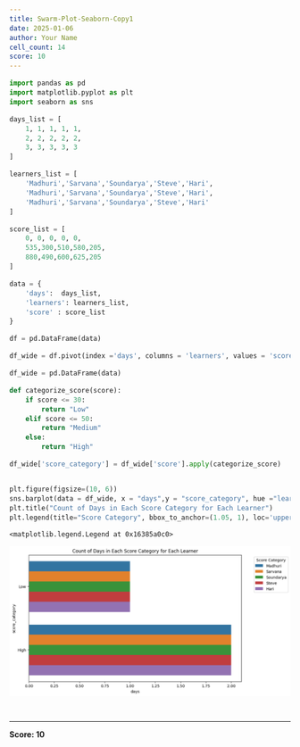 ```yaml
---
title: Swarm-Plot-Seaborn-Copy1
date: 2025-01-06
author: Your Name
cell_count: 14
score: 10
---
```


```python
import pandas as pd
import matplotlib.pyplot as plt
import seaborn as sns
```


```python
days_list = [
    1, 1, 1, 1, 1,
    2, 2, 2, 2, 2,
    3, 3, 3, 3, 3
]
```


```python
learners_list = [
    'Madhuri','Sarvana','Soundarya','Steve','Hari',
    'Madhuri','Sarvana','Soundarya','Steve','Hari',
    'Madhuri','Sarvana','Soundarya','Steve','Hari'
]
```


```python
score_list = [
    0, 0, 0, 0, 0,
    535,300,510,580,205,
    880,490,600,625,205
]
```


```python
data = {
    'days':  days_list,
    'learners': learners_list,
    'score' : score_list
}
```


```python
df = pd.DataFrame(data)
```


```python
df_wide = df.pivot(index ='days', columns = 'learners', values = 'score')
```


```python
df_wide = pd.DataFrame(data)
```


```python
def categorize_score(score):
    if score <= 30:
        return "Low"
    elif score <= 50:
        return "Medium"
    else:
        return "High"
```


```python
df_wide['score_category'] = df_wide['score'].apply(categorize_score)
```


```python

```


```python
plt.figure(figsize=(10, 6))
sns.barplot(data = df_wide, x = "days",y = "score_category", hue ="learners",estimator=len)
plt.title("Count of Days in Each Score Category for Each Learner")
plt.legend(title="Score Category", bbox_to_anchor=(1.05, 1), loc='upper left')
```




    <matplotlib.legend.Legend at 0x16385a0c0>




    
![png](swarm-plot-seaborn-Copy1_files/swarm-plot-seaborn-Copy1_11_1.png)
    



```python

```


```python

```


---
**Score: 10**
